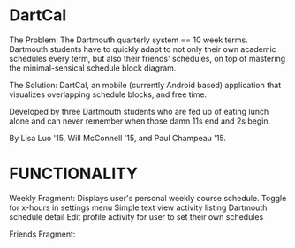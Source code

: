 DartCal
=======

The Problem: The Dartmouth quarterly system == 10 week terms. Dartmouth students have to quickly adapt to not only their own academic schedules every term, but also their friends' schedules, on top of mastering the minimal-sensical schedule block diagram. 

The Solution: DartCal, an mobile (currently Android based) application that visualizes overlapping schedule blocks, and free time. 


Developed by three Dartmouth students who are fed up of eating lunch alone and can never remember when those damn 11s end and 2s begin.

By Lisa Luo '15, Will McConnell '15, and Paul Champeau '15.


FUNCTIONALITY
========
Weekly Fragment:
	Displays user's personal weekly course schedule.
	Toggle for x-hours in settings menu
	Simple text view activity listing Dartmouth schedule detail
	Edit profile activity for user to set their own schedules

Friends Fragment: